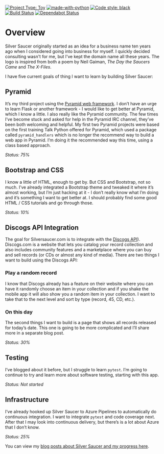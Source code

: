 [![Project Type: Toy](https://img.shields.io/badge/project%20type-toy-blue)](https://project-types.github.io/#toy)
[![made-with-python](https://img.shields.io/badge/Made%20with-Python-1f425f.svg)](https://www.python.org/)
[![Code style: black](https://img.shields.io/badge/code%20style-black-000000.svg)](https://github.com/ambv/black)
[![Build Status](https://dev.azure.com/prcutler/Silver%20Saucer/_apis/build/status/prcutler.silversaucer?branchName=main)](https://dev.azure.com/prcutler/Silver%20Saucer/_build/latest?definitionId=8&branchName=main)
[![Dependabot Status](https://api.dependabot.com/badges/status?host=github&repo=prcutler/silversaucer)](https://dependabot.com)

# Overview

Silver Saucer originally started as an idea for a business name ten years ago when I considered going into business for
myself. I quickly decided consulting wasn't for me, but I've kept the domain name all these years. The logo is inspired
from both a poem by Neil Gaiman, *The Day the Saucers Came* and *The X-Files*.

I have five current goals of thing I want to learn by building Silver Saucer:

## Pyramid

It’s my third project using the [Pyramid web framework](https://www.trypyramid.com). I don’t have an urge to learn Flask
or another framework - I would like to get better at Pyramid, which I know a little. I also really like the Pyramid
community. The few times I’ve become stuck and asked for help in the Pyramid IRC channel, they’ve been both welcoming
and helpful. My first two Pyramid projects were based on the first training Talk Python offered for Pyramid, which used
a package called `pyramid_handlers` which is no longer the recommend way to build a web app in Pyramid. I’m doing it the
recommended way this time, using a class based approach.

*Status: 75%*

## Bootstrap and CSS

I know a little of HTML, enough to get by. But CSS and Bootstrap, not so much. I’ve already integrated a Bootstrap theme
and tweaked it where it’s almost working, but I’m just hacking at it - I don’t really know what I’m doing and it’s
something I want to get better at. I should probably find some good HTML / CSS tutorials and go through those.

*Status: 10%*

## Discogs API Integration

The goal for Silversaucer.com is to integrate with the [Discogs API](https://www.discogs.com/developers/)). Discogs.com
is a website that lets you catalog your record collection and also includes community features and a marketplace where
you can buy and sell records (or CDs or almost any kind of media). There are two things I want to build using the
Discogs API:

### Play a random record

I know that Discogs already has a feature on their website where you can have it randomly choose an item in your
collection and if you shake the mobile app it will also show you a random item in your collection. I want to take that
to the next level and sort by type (record, 45, CD, etc.).

### On this day

The second things I want to build is a page that shows all records released for today’s date. This one is going to be
more complicated and I’ll share more in a separate blog post.

*Status: 30%*

## Testing

I’ve blogged about it before, but I struggle to learn `pytest`. I’m going to continue to try and learn more about
software testing, starting with this app.

*Status: Not started*

## Infrastructure

I’ve already hooked up Silver Saucer to Azure Pipelines to automatically do continuous integration. I want to
integrate `pytest` and code coverage next. After that I may look into continuous delivery, but there’s is a lot about
Azure that I don’t know.

*Status: 25%*

You can view my [blog posts about Silver Saucer and my progress here](https://paulcutler.org/tags/silver-saucer/).
